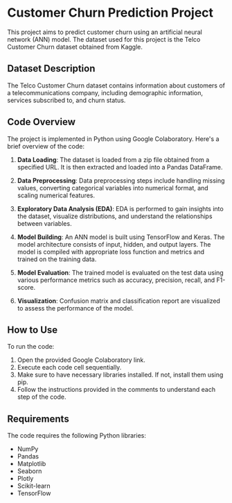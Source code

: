 # Customer Churn Prediction Project

This project aims to predict customer churn using an artificial neural network (ANN) model. The dataset used for this project is the Telco Customer Churn dataset obtained from Kaggle.

## Dataset Description

The Telco Customer Churn dataset contains information about customers of a telecommunications company, including demographic information, services subscribed to, and churn status.

## Code Overview

The project is implemented in Python using Google Colaboratory. Here's a brief overview of the code:

1. **Data Loading**: The dataset is loaded from a zip file obtained from a specified URL. It is then extracted and loaded into a Pandas DataFrame.

2. **Data Preprocessing**: Data preprocessing steps include handling missing values, converting categorical variables into numerical format, and scaling numerical features.

3. **Exploratory Data Analysis (EDA)**: EDA is performed to gain insights into the dataset, visualize distributions, and understand the relationships between variables.

4. **Model Building**: An ANN model is built using TensorFlow and Keras. The model architecture consists of input, hidden, and output layers. The model is compiled with appropriate loss function and metrics and trained on the training data.

5. **Model Evaluation**: The trained model is evaluated on the test data using various performance metrics such as accuracy, precision, recall, and F1-score.

6. **Visualization**: Confusion matrix and classification report are visualized to assess the performance of the model.

## How to Use

To run the code:

1. Open the provided Google Colaboratory link.
2. Execute each code cell sequentially.
3. Make sure to have necessary libraries installed. If not, install them using pip.
4. Follow the instructions provided in the comments to understand each step of the code.

## Requirements

The code requires the following Python libraries:

- NumPy
- Pandas
- Matplotlib
- Seaborn
- Plotly
- Scikit-learn
- TensorFlow
